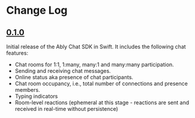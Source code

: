 # Change Log

## [0.1.0](https://github.com/ably/ably-chat-swift/tree/0.1.0)

Initial release of the Ably Chat SDK in Swift. It includes the following chat features:

- Chat rooms for 1:1, 1:many, many:1 and many:many participation.
- Sending and receiving chat messages.
- Online status aka presence of chat participants.
- Chat room occupancy, i.e., total number of connections and presence members.
- Typing indicators
- Room-level reactions (ephemeral at this stage - reactions are sent and received in real-time without persistence)
